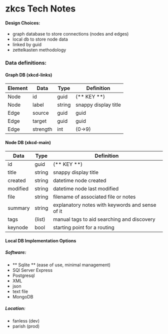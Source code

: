 # zkcs Tech Notes

#### Design Choices:
- graph database to store connections (nodes and edges)
- local db to store node data
- linked by guid
- zettelkasten methodology

### Data definitions:

#### Graph DB (xkcd-links)

| Element | Data     | Type   |Definition                  |
| --------|----------|--------|----------------------------|
| Node    | id       | guid   | (** KEY **)  |
| Node    | label    | string |snappy display title        |
| Edge    | source   | guid   | guid                       |
| Edge    | target   | guid   | guid                       |
| Edge    | strength | int    | (0->9)                     |

#### Node DB (xkcd-main)
| Data      | Type   | Definition                                       |
|-----------|--------|--------------------------------------------------|
| id	    | guid   | (** KEY **)                                      |
| title     | string | snappy display title                             |
| created   | string | datetime node created                            |
| modified  | string | datetime node last modified                      |
| file		| string | filename of associated file or notes             |
| summary	| string | explanatory notes with keywords and sense of it  |
| tags		| (list) | manual tags to aid searching and discovery       |
| keynode   | bool   | starting point for a routing                     |



#### Local DB Implementation Options
##### Software:
- ** Sqlite ** (ease of use, minimal management)
- SQl Server Express
- Postgresql
- XML
- json
- text file
- MongoDB

##### Location:
- fanless (dev)
- parish  (prod)




